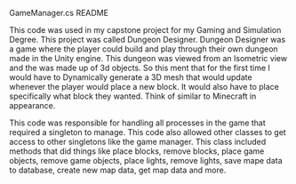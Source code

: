 GameManager.cs README

This code was used in my capstone project for my Gaming and Simulation Degree. This project was called Dungeon Designer. 
Dungeon Designer was a game where the player could build and play through their own dungeon made in the Unity engine. 
This dungeon was viewed from an Isometric view and the was made up of 3d objects. So this ment that for the first time I 
would have to Dynamically generate a 3D mesh that would update whenever the player would place a new block. It would also
have to place specifically what block they wanted. Think of similar to Minecraft in appearance. 

This code was responsible for handling all processes in the game that required a singleton to manage. This code also allowed
other classes to get access to other singletons like the game manager. This class included methods that did things like 
place blocks, remove blocks, place game objects, remove game objects, place lights, remove lights, save mape data to database,
create new map data, get map data and more.
